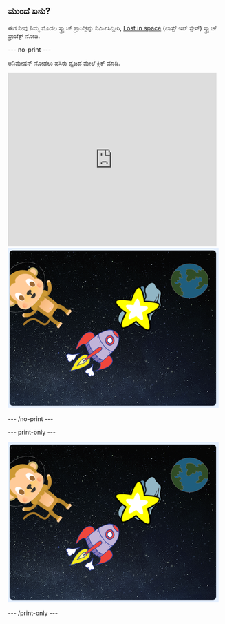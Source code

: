 ## ಮುಂದೆ ಏನು?

ಈಗ ನೀವು ನಿಮ್ಮ ಮೊದಲ ಸ್ಕ್ರ್ಯಾಚ್ ಪ್ರಾಜೆಕ್ಟನ್ನು ನಿರ್ಮಿಸಿದ್ದೀರಿ, [Lost in space](https://projects.raspberrypi.org/en/projects/lost-in-space?utm_source=pathway&utm_medium=whatnext&utm_campaign=projects) (ಲಾಸ್ಟ್ ಇನ್ ಸ್ಪೇಸ್) ಸ್ಕ್ರ್ಯಾಚ್ ಪ್ರಾಜೆಕ್ಟ್ ನೋಡಿ.

\--- no-print \---

ಅನಿಮೇಷನ್ ನೋಡಲು ಹಸಿರು ಧ್ವಜದ ಮೇಲೆ ಕ್ಲಿಕ್ ಮಾಡಿ.

<div class="scratch-preview">
  <iframe allowtransparency="true" width="485" height="402" src="https://scratch.mit.edu/projects/embed/276873231/?autostart=false" frameborder="0" scrolling="no"></iframe>
  <img src="images/space-final.png">
</div>

\--- /no-print \---

\--- print-only \---

![ಸಂಪೂರ್ಣ ಪ್ರಾಜೆಕ್ಟ್](images/space-final.png)

\--- /print-only \---